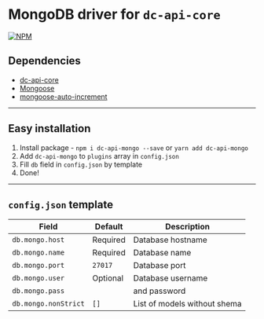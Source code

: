 # MongoDB driver for `dc-api-core`

[![NPM](https://nodei.co/npm/dc-api-mongo.png)](https://npmjs.com/package/dc-api-mongo)

## Dependencies

* [dc-api-core](https://github.com/DimaCrafter/dc-api-core)
* [Mongoose](https://github.com/Automattic/mongoose)
* [mongoose-auto-increment](https://github.com/codetunnel/mongoose-auto-increment)

---

## Easy installation

1) Install package - `npm i dc-api-mongo --save` or `yarn add dc-api-mongo`
2) Add `dc-api-mongo` to `plugins` array in `config.json`
3) Fill `db` field in `config.json` by template
4) Done!

---

## `config.json` template

| Field                | Default   | Description                  |
|----------------------|-----------|------------------------------|
| `db.mongo.host`      | Required  | Database hostname            |
| `db.mongo.name`      | Required  | Database name                |
| `db.mongo.port`      | `27017`   | Database port                |
| `db.mongo.user`      | Optional  | Database username            |
| `db.mongo.pass`      |           | and password                 |
| `db.mongo.nonStrict` | `[]`      | List of models without shema |
